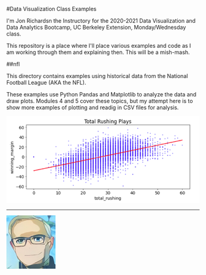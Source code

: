 #Data Visualization Class Examples

I'm Jon Richardsn the Instructory for the 2020-2021 Data Visualization and Data Analytics Bootcamp, UC Berkeley Extension, Monday/Wednesday class.

This repository is a place where I'll place various examples and code as I am working through them and explaining then. This will be a mish-mash.

##nfl

This directory contains examples using historical data from the National Football League (AKA the NFL). 

These examples use Python Pandas and Matplotlib to analyze the data and draw plots. Modules 4 and 5 cover these topics, but my attempt here is to show more examples of plotting and readig in CSV files for analysis. 

 ![NFL Total Rushing Plays](nfl/Images/nfl_stats1_total_rushing.png)
 
 -------
 
 ![The Instructor](Images/jon.png)

